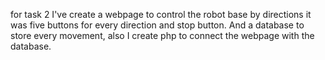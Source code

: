 

for task 2 I've create a webpage to control the robot base by directions it was five buttons for every direction and stop button.
And a database to store every movement, also I create php to connect the webpage with the database.
